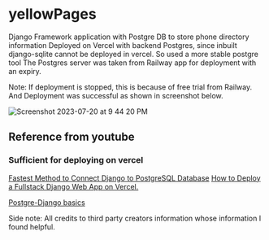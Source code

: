 # yellowPages
Django Framework application with Postgre DB to store phone directory information
Deployed on Vercel with backend Postgres, since inbuilt django-sqlite cannot be deployed in vercel. So used a more stable postgre tool
The Postgres server was taken from Railway app for deployment with an expiry. 

Note: If deployment is stopped, this is because of free trial from Railway. And Deployment was successful as shown in screenshot below.

![Screenshot 2023-07-20 at 9 44 20 PM](https://github.com/ManishaJohnson/yellowPages/assets/26517446/f37539e8-fb5e-4e57-a7ba-b6280a2bc4ee)


## Reference from youtube

### Sufficient for deploying on vercel

[Fastest Method to Connect Django to PostgreSQL Database](https://www.youtube.com/watch?v=w5DRzbQ0Suo)
[How to Deploy a Fullstack Django Web App on Vercel.](https://www.youtube.com/watch?v=I5x8lAVQ8QQ)

[Postgre-Django basics](https://www.youtube.com/watch?v=unFGJhIvHU4)

Side note: All credits to third party creators information whose information I found helpful.
